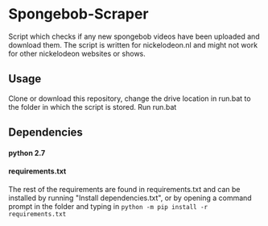 # Spongebob-Scraper
Script which checks if any new spongebob videos have been uploaded and download them. 
The script is written for nickelodeon.nl and might not work for other nickelodeon websites or shows. 

## Usage 
Clone or download this repository, change the drive location in run.bat to the folder in which the script is stored.
Run run.bat

## Dependencies 
#### python 2.7
#### requirements.txt
The rest of the requirements are found in requirements.txt and can be installed by running "Install dependencies.txt", or by opening a command prompt in the folder and typing in ```python -m pip install -r requirements.txt```
